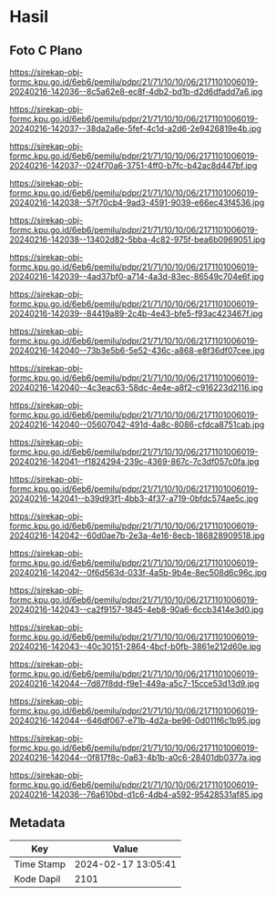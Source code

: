 # Hasil

## Foto C Plano

https://sirekap-obj-formc.kpu.go.id/6eb6/pemilu/pdpr/21/71/10/10/06/2171101006019-20240216-142036--8c5a62e8-ec8f-4db2-bd1b-d2d6dfadd7a6.jpg

https://sirekap-obj-formc.kpu.go.id/6eb6/pemilu/pdpr/21/71/10/10/06/2171101006019-20240216-142037--38da2a6e-5fef-4c1d-a2d6-2e9426819e4b.jpg

https://sirekap-obj-formc.kpu.go.id/6eb6/pemilu/pdpr/21/71/10/10/06/2171101006019-20240216-142037--024f70a6-3751-4ff0-b7fc-b42ac8d447bf.jpg

https://sirekap-obj-formc.kpu.go.id/6eb6/pemilu/pdpr/21/71/10/10/06/2171101006019-20240216-142038--57f70cb4-9ad3-4591-9039-e66ec43f4536.jpg

https://sirekap-obj-formc.kpu.go.id/6eb6/pemilu/pdpr/21/71/10/10/06/2171101006019-20240216-142038--13402d82-5bba-4c82-975f-bea6b0969051.jpg

https://sirekap-obj-formc.kpu.go.id/6eb6/pemilu/pdpr/21/71/10/10/06/2171101006019-20240216-142039--4ad37bf0-a714-4a3d-83ec-86549c704e6f.jpg

https://sirekap-obj-formc.kpu.go.id/6eb6/pemilu/pdpr/21/71/10/10/06/2171101006019-20240216-142039--84419a89-2c4b-4e43-bfe5-f93ac423467f.jpg

https://sirekap-obj-formc.kpu.go.id/6eb6/pemilu/pdpr/21/71/10/10/06/2171101006019-20240216-142040--73b3e5b6-5e52-436c-a868-e8f36df07cee.jpg

https://sirekap-obj-formc.kpu.go.id/6eb6/pemilu/pdpr/21/71/10/10/06/2171101006019-20240216-142040--4c3eac63-58dc-4e4e-a8f2-c916223d2116.jpg

https://sirekap-obj-formc.kpu.go.id/6eb6/pemilu/pdpr/21/71/10/10/06/2171101006019-20240216-142040--05607042-491d-4a8c-8086-cfdca8751cab.jpg

https://sirekap-obj-formc.kpu.go.id/6eb6/pemilu/pdpr/21/71/10/10/06/2171101006019-20240216-142041--f1824294-239c-4369-867c-7c3df057c0fa.jpg

https://sirekap-obj-formc.kpu.go.id/6eb6/pemilu/pdpr/21/71/10/10/06/2171101006019-20240216-142041--b39d93f1-4bb3-4f37-a719-0bfdc574ae5c.jpg

https://sirekap-obj-formc.kpu.go.id/6eb6/pemilu/pdpr/21/71/10/10/06/2171101006019-20240216-142042--60d0ae7b-2e3a-4e16-8ecb-186828909518.jpg

https://sirekap-obj-formc.kpu.go.id/6eb6/pemilu/pdpr/21/71/10/10/06/2171101006019-20240216-142042--0f6d563d-033f-4a5b-9b4e-8ec508d6c96c.jpg

https://sirekap-obj-formc.kpu.go.id/6eb6/pemilu/pdpr/21/71/10/10/06/2171101006019-20240216-142043--ca2f9157-1845-4eb8-90a6-6ccb3414e3d0.jpg

https://sirekap-obj-formc.kpu.go.id/6eb6/pemilu/pdpr/21/71/10/10/06/2171101006019-20240216-142043--40c30151-2864-4bcf-b0fb-3861e212d60e.jpg

https://sirekap-obj-formc.kpu.go.id/6eb6/pemilu/pdpr/21/71/10/10/06/2171101006019-20240216-142044--7d87f8dd-f9e1-449a-a5c7-15cce53d13d9.jpg

https://sirekap-obj-formc.kpu.go.id/6eb6/pemilu/pdpr/21/71/10/10/06/2171101006019-20240216-142044--646df067-e71b-4d2a-be96-0d011f6c1b95.jpg

https://sirekap-obj-formc.kpu.go.id/6eb6/pemilu/pdpr/21/71/10/10/06/2171101006019-20240216-142044--0f817f8c-0a63-4b1b-a0c6-28401db0377a.jpg

https://sirekap-obj-formc.kpu.go.id/6eb6/pemilu/pdpr/21/71/10/10/06/2171101006019-20240216-142036--76a610bd-d1c6-4db4-a592-95428531af85.jpg


## Metadata

| Key        | Value               |
| ---------- | ------------------- |
| Time Stamp | 2024-02-17 13:05:41 |
| Kode Dapil | 2101                |



